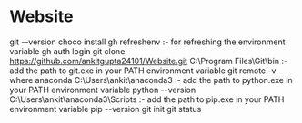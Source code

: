 # Website
git --version
choco install gh
refreshenv :- for refreshing the environment variable
gh auth login
git clone https://github.com/ankitgupta24101/Website.git
C:\Program Files\Git\bin :- add the path to git.exe in your PATH environment variable
git remote -v
where anaconda
C:\Users\ankit\anaconda3 :- add the path to python.exe in your PATH environment variable 
python --version
C:\Users\ankit\anaconda3\Scripts  :- add the path to pip.exe in your PATH environment variable
pip --version
git init
git status